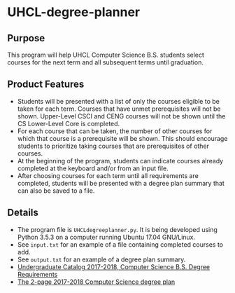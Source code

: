 # UHCL-degree-planner

## Purpose
This program will help UHCL Computer Science B.S. students select courses for the next term and all subsequent terms until graduation.

## Product Features
- Students will be presented with a list of only the courses eligible to be taken for each term.  Courses that have unmet prerequisites will not be shown.  Upper-Level CSCI and CENG courses will not be shown until the CS Lower-Level Core is completed. 
- For each course that can be taken, the number of other courses for which that course is a prerequisite will be shown.  This should encourage students to prioritize taking courses that are prerequisites of other courses.
- At the beginning of the program, students can indicate courses already completed at the keyboard and/or from an input file.
- After choosing courses for each term until all requirements are completed, students will be presented with a degree plan summary that can also be saved to a file.

## Details
- The program file is `UHCLdegreeplanner.py`.  It is being developed using Python 3.5.3 on a computer running Ubuntu 17.04 GNU/Linux.
- See `input.txt` for an example of a file containing completed courses to add.
- See `output.txt` for an example of a degree plan summary.
- [Undergraduate Catalog 2017-2018, Computer Science B.S. Degree Requirements](https://catalog.uhcl.edu/current/undergraduate/degrees-and-programs/bachelors/computer-science-bs)
- [The 2-page 2017-2018 Computer Science degree plan](https://www.uhcl.edu/academics/degrees/documents/cse/wbs-computerscience.pdf)


